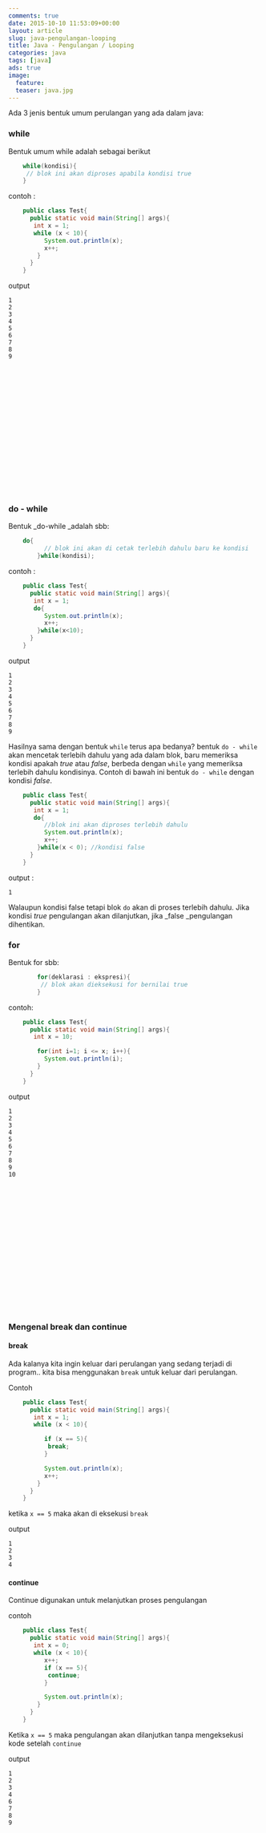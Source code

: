 ```yaml
---
comments: true
date: 2015-10-10 11:53:09+00:00
layout: article
slug: java-pengulangan-looping
title: Java - Pengulangan / Looping
categories: java
tags: [java]
ads: true
image:
  feature:
  teaser: java.jpg
---
```


Ada 3 jenis bentuk umum perulangan yang ada dalam java:



### while



Bentuk umum while adalah sebagai berikut


```java
    while(kondisi){
     // blok ini akan diproses apabila kondisi true
    }
```


contoh :
<!-- more -->


```java
    public class Test{
      public static void main(String[] args){
       int x = 1;
       while (x < 10){
          System.out.println(x);
          x++;
        }
      }
    }
```


output



    1
    2
    3
    4
    5
    6
    7
    8
    9






<center><script async src="//pagead2.googlesyndication.com/pagead/js/adsbygoogle.js"></script><!-- BOX--><ins class="adsbygoogle"  style="display:inline-block;width:300px;height:250px" data-ad-client="ca-pub-4504493660273886" data-ad-slot="1638134271"></ins><script>(adsbygoogle = window.adsbygoogle || []).push({});</script></center>

### do - while



Bentuk _do-while _adalah sbb:


```java
    do{
          // blok ini akan di cetak terlebih dahulu baru ke kondisi
        }while(kondisi);
```



contoh :


```java
    public class Test{
      public static void main(String[] args){
       int x = 1;
       do{
          System.out.println(x);
          x++;
        }while(x<10);
      }
    }
```


output



    1
    2
    3
    4
    5
    6
    7
    8
    9



Hasilnya sama dengan bentuk `while` terus apa bedanya? bentuk `do - while` akan mencetak terlebih dahulu yang ada dalam blok, baru memeriksa kondisi apakah _true_ atau _false_, berbeda dengan `while` yang memeriksa terlebih dahulu kondisinya. Contoh di bawah ini bentuk `do - while` dengan kondisi _false_.


```java
    public class Test{
      public static void main(String[] args){
       int x = 1;
       do{
          //blok ini akan diproses terlebih dahulu
          System.out.println(x);
          x++;
        }while(x < 0); //kondisi false
      }
    }
```


output :



    1



Walaupun kondisi false tetapi blok `do` akan di proses terlebih dahulu. Jika kondisi _true_ pengulangan akan dilanjutkan, jika _false _pengulangan dihentikan.



### for



Bentuk for sbb:


```java
        for(deklarasi : ekspresi){
         // blok akan dieksekusi for bernilai true
        }
```



contoh:


```java
    public class Test{
      public static void main(String[] args){
       int x = 10;

        for(int i=1; i <= x; i++){
          System.out.println(i);
        }
      }
    }
```

output



    1
    2
    3
    4
    5
    6
    7
    8
    9
    10




<center><script async src="//pagead2.googlesyndication.com/pagead/js/adsbygoogle.js"></script><!-- BOX--><ins class="adsbygoogle"  style="display:inline-block;width:300px;height:250px" data-ad-client="ca-pub-4504493660273886" data-ad-slot="1638134271"></ins><script>(adsbygoogle = window.adsbygoogle || []).push({});</script></center>

### Mengenal break dan continue





#### break



Ada kalanya kita ingin keluar dari perulangan yang sedang terjadi di program.. kita bisa menggunakan `break` untuk keluar dari perulangan.

Contoh


```java
    public class Test{
      public static void main(String[] args){
       int x = 1;
       while (x < 10){

          if (x == 5){
           break;
          }

          System.out.println(x);
          x++;
        }
      }
    }
```

ketika `x == 5` maka akan di eksekusi `break`

output



    1
    2
    3
    4





#### continue



Continue digunakan untuk melanjutkan proses pengulangan

contoh


```java
    public class Test{
      public static void main(String[] args){
       int x = 0;
       while (x < 10){
          x++;
          if (x == 5){
           continue;
          }

          System.out.println(x);
        }
      }
    }
```




Ketika `x == 5` maka pengulangan akan dilanjutkan tanpa mengeksekusi kode setelah `continue`

output



    1
    2
    3
    4
    6
    7
    8
    9
